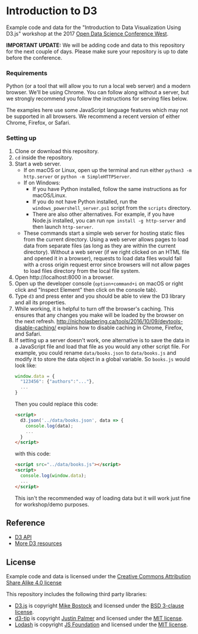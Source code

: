 # Introduction to D3

Example code and data for the "Introduction to Data Visualization Using D3.js" workshop at
the 2017 [Open Data Science Conference West](https://odsc.com/california).

**IMPORTANT UPDATE:** We will be adding code and data to this repository for the next couple of days. Please make sure your repository is up to date before the conference.

### Requirements
Python (or a tool that will allow you to run a local web server) and a modern browser. We'll be using Chrome.
You can follow along without a server, but we strongly recommend you follow the instructions for serving files
below.

The examples here use some JavaScript language features which may not be supported in all browsers. We recommend
a recent version of either Chrome, Firefox, or Safari.

### Setting up
1. Clone or download this repository.
2. `cd` inside the repository.
3. Start a web server.
   * If on macOS or Linux, open up the terminal and run either `python3 -m http.server` or
     `python -m SimpleHTTPServer`.
   * If on Windows:
     * If you have Python installed, follow the same instructions as for macOS/Linux.
     * If you do not have Python installed, run the `windows_powershell_server.ps1` script from the
       `scripts` directory.
     * There are also other alternatives. For example, if you have Node.js installed, you can run
       `npm install -g http-server` and then launch `http-server`.
   * These commands start a simple web server for hosting static files from the current directory.
     Using a web server allows pages to load data from separate files (as long as they are within the
     current directory). Without a web server (if we right clicked on an HTML file and opened it in a
     browser), requests to load data files would fail with a cross origin request error since browsers
     will not allow pages to load files directory from the local file system.
4. Open http://localhost:8000 in a browser.
5. Open up the developer console (`option+command+i` on macOS or right click and "Inspect Element" then
   click on the console tab).
6. Type `d3` and press enter and you should be able to view the D3 library and all its properties.
7. While working, it is helpful to turn off the browser's caching. This ensures that any changes you
   make will be loaded by the browser on the next refresh.
   http://nicholasbering.ca/tools/2016/10/09/devtools-disable-caching/ explains how to disable
   caching in Chrome, Firefox, and Safari.
8. If setting up a server doesn't work, one alternative is to save the data in a JavaScript file and
   load that file as you would any other script file. For example, you could rename `data/books.json`
   to `data/books.js` and modify it to store the data object in a global variable. So `books.js` would
   look like:
   ```javascript
   window.data = {
     "123456": {"authors":"..."},
     ...
   }
   ```
   Then you could replace this code:
   ```html
   <script>
     d3.json('../data/books.json', data => {
       console.log(data);
       ...
     }
   </script>
   ```
   with this code:
   ```html
   <script src="../data/books.js"></script>
   <script>
     console.log(window.data);
     ...
   </script>
   ```
   This isn't the recommended way of loading data but it will work just fine for workshop/demo purposes.

## Reference

* [D3 API](https://github.com/d3/d3/blob/master/API.md)
* [More D3 resources](https://github.com/d3/d3#resources)

## License

Example code and data is licensed under the
[Creative Commons Attribution Share Alike 4.0 license](https://choosealicense.com/licenses/cc-by-sa-4.0/)

This repository includes the following third party libraries:
* [D3.js](https://d3js.org/) is copyright [Mike Bostock](https://github.com/mbostock) and licensed under the
  [BSD 3-clause license](https://github.com/d3/d3/blob/master/LICENSE).
* [d3-tip](http://labratrevenge.com/d3-tip/) is copyright [Justin Palmer](https://github.com/Caged) and licensed under the
  [MIT license](https://github.com/Caged/d3-tip/blob/master/LICENSE).
* [Lodash](https://lodash.com/) is copyright [JS Foundation](https://js.foundation) and licensed under the
  [MIT license](https://github.com/lodash/lodash/blob/master/LICENSE).
